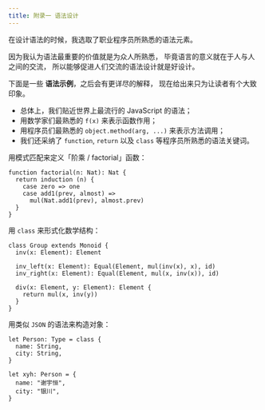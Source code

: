 ```yaml
---
title: 附录一 语法设计
---
```


在设计语法的时候，我选取了职业程序员所熟悉的语法元素。

因为我认为语法最重要的价值就是为众人所熟悉，
毕竟语言的意义就在于人与人之间的交流，
所以能够促进人们交流的语法设计就是好设计。

下面是一些 **语法示例**，之后会有更详尽的解释，
现在给出来只为让读者有个大致印象。

- 总体上，我们贴近世界上最流行的 JavaScript 的语法；
- 用数学家们最熟悉的 `f(x)` 来表示函数作用；
- 用程序员们最熟悉的 `object.method(arg, ...)` 来表示方法调用；
- 我们还采纳了 `function`, `return` 以及 `class` 等程序员所熟悉的语法关键词。

用模式匹配来定义「阶乘 / factorial」函数：

```cicada 印象
function factorial(n: Nat): Nat {
  return induction (n) {
    case zero => one
    case add1(prev, almost) =>
      mul(Nat.add1(prev), almost.prev)
  }
}
```

用 `class` 来形式化数学结构：

```cicada 印象
class Group extends Monoid {
  inv(x: Element): Element

  inv_left(x: Element): Equal(Element, mul(inv(x), x), id)
  inv_right(x: Element): Equal(Element, mul(x, inv(x)), id)

  div(x: Element, y: Element): Element {
    return mul(x, inv(y))
  }
}
```

用类似 `JSON` 的语法来构造对象：

```cicada 印象
let Person: Type = class {
  name: String,
  city: String,
}

let xyh: Person = {
  name: "谢宇恒",
  city: "银川",
}
```
